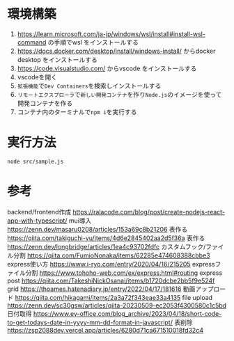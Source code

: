 # 環境構築

1. https://learn.microsoft.com/ja-jp/windows/wsl/install#install-wsl-command の手順でwsl をインストールする
1. https://docs.docker.com/desktop/install/windows-install/ からdocker desktop をインストールする
1. https://code.visualstudio.com/ からvscode をインストールする
1. vscodeを開く
1. `拡張機能`で`Dev Containers`を検索しインストールする
1. `リモートエクスプローラ`で`新しい開発コンテナ`を作り`Node.js`のイメージを使って開発コンテナを作る
1. コンテナ内のターミナルで`npm i`を実行する

# 実行方法
```
node src/sample.js
```

# 参考
backend/frontend作成 https://ralacode.com/blog/post/create-nodejs-react-app-with-typescript/
mui導入 https://zenn.dev/masaru0208/articles/153a69c8b21206
表作る https://qiita.com/takiguchi-yu/items/4d6e2845402aa2d5f36a
表作る https://zenn.dev/longbridge/articles/1ea4c93702fdfc
カスタムフック/ファイル分割 https://qiita.com/FumioNonaka/items/62285e474608388cbbe3
express使い方 https://www.i-ryo.com/entry/2020/04/16/215205
expressファイル分割 https://www.tohoho-web.com/ex/express.html#routing
express post https://qiita.com/TakeshiNickOsanai/items/b1720dcbe2bb5f9e524f
grid https://thoames.hatenadiary.jp/entry/2022/04/17/181616
動画アップロード https://qiita.com/hikagami/items/2a3a72f343eae33a4135
file upload https://zenn.dev/sc30gsw/articles/qiita-20230509-ec2053f4300580c1c5bd
日付取得 https://www.ey-office.com/blog_archive/2023/04/18/short-code-to-get-todays-date-in-yyyy-mm-dd-format-in-javascript/
表削除 https://zsp2088dev.vercel.app/articles/6280d71ca671510018fd32c4